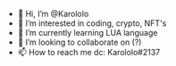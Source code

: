- 👋 Hi, I’m @Karololo 
- 👀 I’m interested in coding, crypto, NFT's
- 🌱 I’m currently learning LUA language
- 💞️ I’m looking to collaborate on (?)
- 📫 How to reach me dc: Karololo#2137
<!---
Karololo/Karololo is a ✨ special ✨ repository because its `README.md` (this file) appears on your GitHub profile.
You can click the Preview link to take a look at your changes.
--->
